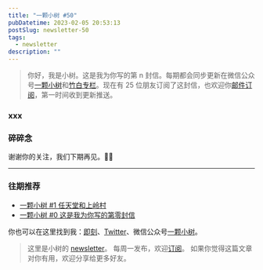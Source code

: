 ```yaml
---
title: "一颗小树 #50"
pubDatetime: 2023-02-05 20:53:13
postSlug: newsletter-50
tags:
  - newsletter
description: ""
---
```


> 你好，我是小树。这是我为你写的第 n 封信。每期都会同步更新在微信公众号[一颗小树](https://weixin.sogou.com/weixin?query=a_warm_tree)和[竹白专栏](https://xiaoshu.zhubai.love)。现在有 25 位朋友订阅了这封信，也欢迎你[邮件订阅](https://xiaoshu.zhubai.love)，第一时间收到更新推送。

### xxx

### 碎碎念

谢谢你的关注，我们下期再见。👋🏻

---

### 往期推荐

- [一颗小树 #1 任天堂和上岭村](https://xiaoshu.zhubai.love/posts/2107172142524608512)
- [一颗小树 #0 这是我为你写的第零封信](https://xiaoshu.zhubai.love/posts/2107165648034942976)

你也可以在这里找到我：[即刻](https://okjk.co/3Vsn5T)、[Twitter](https://twitter.com/yeshu_in_future)、微信公众号[一颗小树](https://weixin.sogou.com/weixin?query=a_warm_tree)。

> 这里是小树的 [newsletter](https://xiaoshu.zhubai.love)。 每周一发布，欢迎[订阅](https://xiaoshu.zhubai.love)。
> 如果你觉得这篇文章对你有用，欢迎分享给更多好友。
